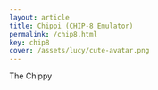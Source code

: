 ```yaml
---
layout: article
title: Chippi (CHIP-8 Emulator)
permalink: /chip8.html
key: chip8
cover: /assets/lucy/cute-avatar.png
---
```


The Chippy